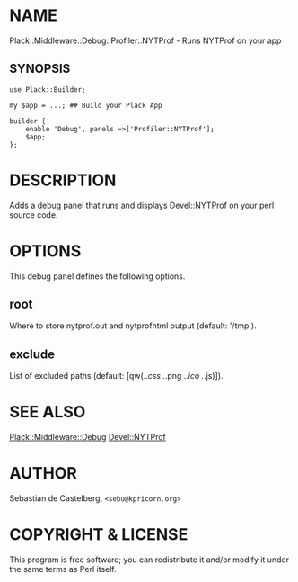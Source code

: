 # NAME

Plack::Middleware::Debug::Profiler::NYTProf - Runs NYTProf on your app

## SYNOPSIS

    use Plack::Builder;

    my $app = ...; ## Build your Plack App

    builder {
        enable 'Debug', panels =>['Profiler::NYTProf'];
        $app;
    };

# DESCRIPTION

Adds a debug panel that runs and displays Devel::NYTProf on your perl source 
code.

# OPTIONS

This debug panel defines the following options.

## root

Where to store nytprof.out and nytprofhtml output (default: '/tmp').

## exclude

List of excluded paths (default: [qw(.*\.css .*\.png .*\.ico .*\.js)]).

# SEE ALSO

[Plack::Middleware::Debug](http://search.cpan.org/perldoc?Plack::Middleware::Debug)
[Devel::NYTProf](http://search.cpan.org/perldoc?Devel::NYTProf)

# AUTHOR

Sebastian de Castelberg, `<sebu@kpricorn.org>`

# COPYRIGHT & LICENSE

This program is free software; you can redistribute it and/or modify
it under the same terms as Perl itself.